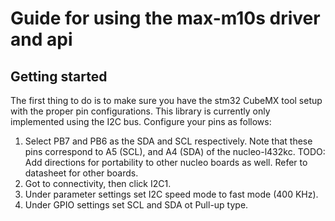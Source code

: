 # Guide for using the max-m10s driver and api

## Getting started
The first thing to do is to make sure you have the stm32 CubeMX tool setup with the proper pin configurations. This library is currently only implemented using the I2C bus. Configure your pins as follows:
1. Select PB7 and PB6 as the SDA and SCL respectively. Note that these pins correspond to A5 (SCL), and A4 (SDA) of the nucleo-l432kc. TODO: Add directions for portability to other nucleo boards as well. Refer to datasheet for other boards.
2. Got to connectivity, then click I2C1. 
3. Under parameter settings set I2C speed mode to fast mode (400 KHz).
4. Under GPIO settings set SCL and SDA ot Pull-up type.

